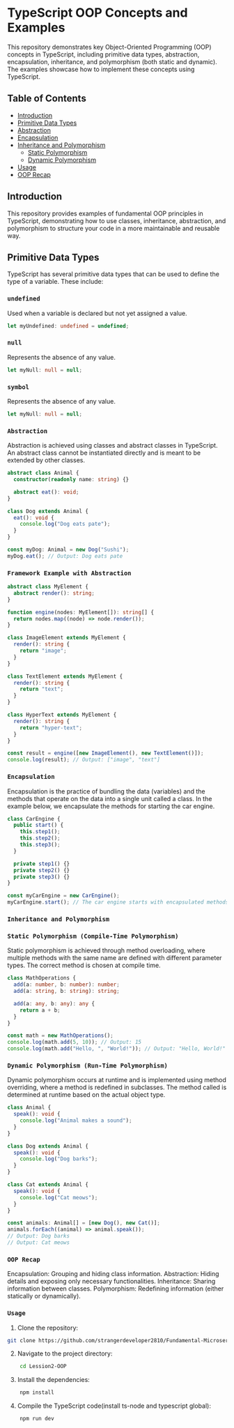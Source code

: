# TypeScript OOP Concepts and Examples

This repository demonstrates key Object-Oriented Programming (OOP) concepts in TypeScript, including primitive data types, abstraction, encapsulation, inheritance, and polymorphism (both static and dynamic). The examples showcase how to implement these concepts using TypeScript.

## Table of Contents

- [Introduction](#introduction)
- [Primitive Data Types](#primitive-data-types)
- [Abstraction](#abstraction)
- [Encapsulation](#encapsulation)
- [Inheritance and Polymorphism](#inheritance-and-polymorphism)
  - [Static Polymorphism](#static-polymorphism)
  - [Dynamic Polymorphism](#dynamic-polymorphism)
- [Usage](#usage)
- [OOP Recap](#oop-recap)

## Introduction

This repository provides examples of fundamental OOP principles in TypeScript, demonstrating how to use classes, inheritance, abstraction, and polymorphism to structure your code in a more maintainable and reusable way.

## Primitive Data Types

TypeScript has several primitive data types that can be used to define the type of a variable. These include:

### `undefined`

Used when a variable is declared but not yet assigned a value.

```typescript
let myUndefined: undefined = undefined;
```

### `null`

Represents the absence of any value.

```typescript
let myNull: null = null;
```

### `symbol`

Represents the absence of any value.

```typescript
let myNull: null = null;
```

### `Abstraction`

Abstraction is achieved using classes and abstract classes in TypeScript. An abstract class cannot be instantiated directly and is meant to be extended by other classes.

```typescript
abstract class Animal {
  constructor(readonly name: string) {}

  abstract eat(): void;
}

class Dog extends Animal {
  eat(): void {
    console.log("Dog eats pate");
  }
}

const myDog: Animal = new Dog("Sushi");
myDog.eat(); // Output: Dog eats pate
```

### `Framework Example with Abstraction`

```typescript
abstract class MyElement {
  abstract render(): string;
}

function engine(nodes: MyElement[]): string[] {
  return nodes.map((node) => node.render());
}

class ImageElement extends MyElement {
  render(): string {
    return "image";
  }
}

class TextElement extends MyElement {
  render(): string {
    return "text";
  }
}

class HyperText extends MyElement {
  render(): string {
    return "hyper-text";
  }
}

const result = engine([new ImageElement(), new TextElement()]);
console.log(result); // Output: ["image", "text"]
```

### `Encapsulation`

Encapsulation is the practice of bundling the data (variables) and the methods that operate on the data into a single unit called a class. In the example below, we encapsulate the methods for starting the car engine.

```typescript
class CarEngine {
  public start() {
    this.step1();
    this.step2();
    this.step3();
  }

  private step1() {}
  private step2() {}
  private step3() {}
}

const myCarEngine = new CarEngine();
myCarEngine.start(); // The car engine starts with encapsulated methods
```

### `Inheritance and Polymorphism`

### `Static Polymorphism (Compile-Time Polymorphism)`

Static polymorphism is achieved through method overloading, where multiple methods with the same name are defined with different parameter types. The correct method is chosen at compile time.

```typescript
class MathOperations {
  add(a: number, b: number): number;
  add(a: string, b: string): string;

  add(a: any, b: any): any {
    return a + b;
  }
}

const math = new MathOperations();
console.log(math.add(5, 10)); // Output: 15
console.log(math.add("Hello, ", "World!")); // Output: "Hello, World!"
```

### `Dynamic Polymorphism (Run-Time Polymorphism)`

Dynamic polymorphism occurs at runtime and is implemented using method overriding, where a method is redefined in subclasses. The method called is determined at runtime based on the actual object type.

```typescript
class Animal {
  speak(): void {
    console.log("Animal makes a sound");
  }
}

class Dog extends Animal {
  speak(): void {
    console.log("Dog barks");
  }
}

class Cat extends Animal {
  speak(): void {
    console.log("Cat meows");
  }
}

const animals: Animal[] = [new Dog(), new Cat()];
animals.forEach((animal) => animal.speak());
// Output: Dog barks
// Output: Cat meows
```

### `OOP Recap`

Encapsulation: Grouping and hiding class information.
Abstraction: Hiding details and exposing only necessary functionalities.
Inheritance: Sharing information between classes.
Polymorphism: Redefining information (either statically or dynamically).

### `Usage`

1. Clone the repository:

```bash
git clone https://github.com/strangerdeveloper2810/Fundamental-Microservices-With-Expess.js-And-Typescript.git
```

2. Navigate to the project directory:

```bash
    cd Lession2-OOP
```

3. Install the dependencies:

```bash
    npm install
```

4. Compile the TypeScript code(install ts-node and typescript global):

```bash
    npm run dev
```
